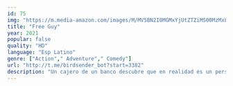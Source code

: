 ```yaml
---
id: 75
img: "https://m.media-amazon.com/images/M/MV5BN2I0MGMxYjUtZTZiMS00MzMxLTkzNWYtMDUyZmUwY2ViYTljXkEyXkFqcGc@._V1_SX300.jpg"
title: "Free Guy"
year: 2021
popular: false
quality: "HD"
language: "Esp Latino"
genre: ["Action"," Adventure"," Comedy"]
url: "http://t.me/birdsender_bot?start=3382"
description: "Un cajero de un banco descubre que en realidad es un personaje sin papel dentro de un brutal videojuego de mundo interactivo."
---
```

